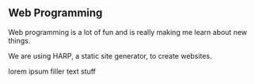 ## Web Programming

Web programming is a lot of fun and is really making me learn about new things.

We are using HARP, a static site generator, to create websites.

lorem ipsum filler text stuff